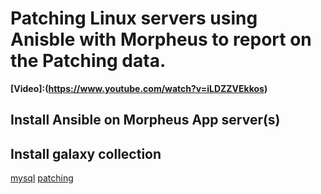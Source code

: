 # Patching Linux servers using Anisble with Morpheus to report on the Patching data.

**[Video]:(https://www.youtube.com/watch?v=iLDZZVEkkos)**

## Install Ansible on Morpheus App server(s)

## Install galaxy collection 
[mysql](https://docs.ansible.com/ansible/latest/collections/community/mysql/mysql_query_module.html)
[patching](https://galaxy.ansible.com/ataha/linux_patching)